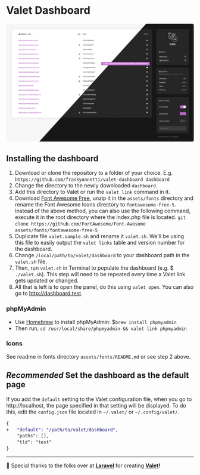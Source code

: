 # Valet Dashboard

![screenshot](assets/img/screenshot-04.png)

## Installing the dashboard

1. Download or clone the repository to a folder of your choice.
E.g. `https://github.com/frankyonnetti/valet-dashboard dashboard`
2. Change the directory to the newly downloaded `dashboard`.
3. Add this directory to Valet or run the `valet link` command in it.
4. Download [Font Awesome Free](https://fontawesome.com/how-to-use/on-the-web/setup/hosting-font-awesome-yourself), unzip it in the `assets/fonts` directory and rename the Font Awesome Icons directory to `fontawesome-free-5`.
Instead of the above method, you can also use the following command, execute it in the root directory where the index.php file is located.
`git clone https://github.com/FortAwesome/Font-Awesome assets/fonts/fontawesome-free-5`
3. Duplicate file `valet.sample.sh` and rename it `valet.sh`. We'll be using this file to easily output the `valet links` table and version number for the dashboard.
4. Change `/local/path/to/valet/dashboard` to your dashboard path in the `valet.sh` file.
5. Then, run `valet.sh` in Terminal to populate the dashboard (e.g. $ `./valet.sh`). This step will need to be repeated every time a Valet link gets updated or changed.
6. All that is left is to open the panel, do this using `valet open`. You can also go to http://dashboard.test.

### phpMyAdmin

- Use [Homebrew](https://brew.sh/) to install phpMyAdmin: $`brew install phpmyadmin`
- Then run, `cd /usr/local/share/phpmyadmin && valet link phpmyadmin`


### Icons

See readme in fonts directory `assets/fonts/README.md` or see step 2 above.


## *Recommended* Set the dashboard as the default page
If you add the `default` setting to the Valet configuration file, when you go to http://localhost, the page specified in that setting will be displayed. To do this, edit the `config.json` file located in `~/.valet/` or `~/.config/valet/`.
```diff
{
+   "default": "/path/to/valet/dashboard",
    "paths": [],
    "tld": "test"
}
```

---

🎉 Special thanks to the folks over at **[Laravel](https://laravel.com/)** for creating **[Valet](https://laravel.com/docs/valet)!**
